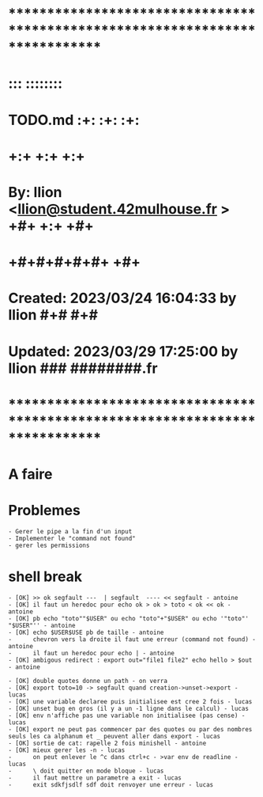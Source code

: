 # **************************************************************************** #
#                                                                              #
#                                                         :::      ::::::::    #
#    TODO.md                                            :+:      :+:    :+:    #
#                                                     +:+ +:+         +:+      #
#    By: llion <llion@student.42mulhouse.fr >       +#+  +:+       +#+         #
#                                                 +#+#+#+#+#+   +#+            #
#    Created: 2023/03/24 16:04:33 by llion             #+#    #+#              #
#    Updated: 2023/03/29 17:25:00 by llion            ###   ########.fr        #
#                                                                              #
# **************************************************************************** #


# A faire


# Problemes

	- Gerer le pipe a la fin d'un input
	- Implementer le "command not found"
	- gerer les permissions

# shell break

	- [OK] >> ok segfault ---  | segfault  ---- << segfault - antoine
	- [OK] il faut un heredoc pour echo ok > ok > toto < ok << ok - antoine
	- [OK] pb echo "toto""$USER" ou echo "toto"+"$USER" ou echo '"toto"' "$USER"'' - antoine
	- [OK] echo $USER$USE pb de taille - antoine
	-      chevron vers la droite il faut une erreur (command not found) - antoine
	-      il faut un heredoc pour echo | - antoine
	- [OK] ambigous redirect : export out="file1 file2" echo hello > $out - antoine

	- [OK] double quotes donne un path - on verra
	- [OK] export toto=10 -> segfault quand creation->unset->export - lucas
	- [OK] une variable declaree puis initialisee est cree 2 fois - lucas
	- [OK] unset bug en gros (il y a un -1 ligne dans le calcul) - lucas
	- [OK] env n'affiche pas une variable non initialisee (pas cense) - lucas
	- [OK] export ne peut pas commencer par des quotes ou par des nombres seuls les ca alphanum et _ peuvent aller dans export - lucas
	- [OK] sortie de cat: rapelle 2 fois minishell - antoine
	- [OK] mieux gerer les -n - lucas
	-      on peut enlever le ^c dans ctrl+c - >var env de readline - lucas
	-      \ doit quitter en mode bloque - lucas
	-      il faut mettre un parametre a exit - lucas
	-      exit sdkfjsdlf sdf doit renvoyer une erreur - lucas
